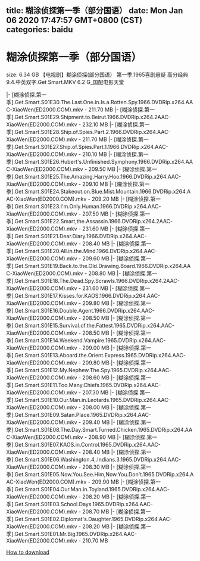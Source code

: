 
title: 糊涂侦探第一季（部分国语）
date: Mon Jan 06 2020 17:47:57 GMT+0800 (CST)    
categories: baidu
---

# 糊涂侦探第一季（部分国语）
size: 6.34 GB
 【电视剧】糊涂侦探(部分国语） 第一季.1965喜剧悬疑 高分经典9.4.中英双字.Get Smart.MKV 6.2 G_国配电影天堂
 
|- [糊涂侦探.第一季].Get.Smart.S01E30.The.Last.One.in.Is.a.Rotten.Spy.1966.DVDRip.x264.AAC-XiaoWen(ED2000.COM).mkv - 211.70 MB
|- [糊涂侦探.第一季].Get.Smart.S01E29.Shipment.to.Beirut.1966.DVDRip.x264.2AAC-XiaoWen(ED2000.COM).mkv - 232.10 MB
|- [糊涂侦探.第一季].Get.Smart.S01E28.Ship.of.Spies.Part.2.1966.DVDRip.x264.AAC-XiaoWen(ED2000.COM).mkv - 211.70 MB
|- [糊涂侦探.第一季].Get.Smart.S01E27.Ship.of.Spies.Part.1.1966.DVDRip.x264.AAC-XiaoWen(ED2000.COM).mkv - 210.10 MB
|- [糊涂侦探.第一季].Get.Smart.S01E26.Hubert's.Unfinished.Symphony.1966.DVDRip.x264.AAC-XiaoWen(ED2000.COM).mkv - 209.50 MB
|- [糊涂侦探.第一季].Get.Smart.S01E25.The.Amazing.Harry.Hoo.1966.DVDRip.x264.AAC-XiaoWen(ED2000.COM).mkv - 209.10 MB
|- [糊涂侦探.第一季].Get.Smart.S01E24.Stakeout.on.Blue.Mist.Mountain.1966.DVDRip.x264.AAC-XiaoWen(ED2000.COM).mkv - 209.20 MB
|- [糊涂侦探.第一季].Get.Smart.S01E23.I'm.Only.Human.1966.DVDRip.x264.AAC-XiaoWen(ED2000.COM).mkv - 207.50 MB
|- [糊涂侦探.第一季].Get.Smart.S01E22.Smart,the.Assassin.1966.DVDRip.x264.2AAC-XiaoWen(ED2000.COM).mkv - 231.60 MB
|- [糊涂侦探.第一季].Get.Smart.S01E21.Dear.Diary.1966.DVDRip.x264.AAC-XiaoWen(ED2000.COM).mkv - 208.40 MB
|- [糊涂侦探.第一季].Get.Smart.S01E20.All.in.the.Mind.1966.DVDRip.x264.AAC-XiaoWen(ED2000.COM).mkv - 209.60 MB
|- [糊涂侦探.第一季].Get.Smart.S01E19.Back.to.the.Old.Drawing.Board.1966.DVDRip.x264.AAC-XiaoWen(ED2000.COM).mkv - 208.80 MB
|- [糊涂侦探.第一季].Get.Smart.S01E18.The.Dead.Spy.Scrawls.1966.DVDRip.x264.2AAC-XiaoWen(ED2000.COM).mkv - 231.60 MB
|- [糊涂侦探.第一季].Get.Smart.S01E17.Kisses.for.KAOS.1966.DVDRip.x264.AAC-XiaoWen(ED2000.COM).mkv - 209.80 MB
|- [糊涂侦探.第一季].Get.Smart.S01E16.Double.Agent.1966.DVDRip.x264.AAC-XiaoWen(ED2000.COM).mkv - 208.50 MB
|- [糊涂侦探.第一季].Get.Smart.S01E15.Survival.of.the.Fattest.1965.DVDRip.x264.AAC-XiaoWen(ED2000.COM).mkv - 208.50 MB
|- [糊涂侦探.第一季].Get.Smart.S01E14.Weekend.Vampire.1965.DVDRip.x264.AAC-XiaoWen(ED2000.COM).mkv - 209.00 MB
|- [糊涂侦探.第一季].Get.Smart.S01E13.Aboard.the.Orient.Express.1965.DVDRip.x264.AAC-XiaoWen(ED2000.COM).mkv - 209.80 MB
|- [糊涂侦探.第一季].Get.Smart.S01E12.My.Nephew.The.Spy.1965.DVDRip.x264.AAC-XiaoWen(ED2000.COM).mkv - 208.60 MB
|- [糊涂侦探.第一季].Get.Smart.S01E11.Too.Many.Chiefs.1965.DVDRip.x264.AAC-XiaoWen(ED2000.COM).mkv - 207.30 MB
|- [糊涂侦探.第一季].Get.Smart.S01E10.Our.Man.in.Leotards.1965.DVDRip.x264.AAC-XiaoWen(ED2000.COM).mkv - 208.00 MB
|- [糊涂侦探.第一季].Get.Smart.S01E09.Satan.Place.1965.DVDRip.x264.AAC-XiaoWen(ED2000.COM).mkv - 209.40 MB
|- [糊涂侦探.第一季].Get.Smart.S01E08.The.Day.Smart.Turned.Chicken.1965.DVDRip.x264.AAC-XiaoWen(ED2000.COM).mkv - 208.90 MB
|- [糊涂侦探.第一季].Get.Smart.S01E07.KAOS.in.Control.1965.DVDRip.x264.AAC-XiaoWen(ED2000.COM).mkv - 208.40 MB
|- [糊涂侦探.第一季].Get.Smart.S01E06.Washington.4,.Indians.3.1965.DVDRip.x264.AAC-XiaoWen(ED2000.COM).mkv - 208.30 MB
|- [糊涂侦探.第一季].Get.Smart.S01E05.Now.You.See.Him,Now.You.Don't.1965.DVDRip.x264.AAC-XiaoWen(ED2000.COM).mkv - 209.90 MB
|- [糊涂侦探.第一季].Get.Smart.S01E04.Our.Man.in.Toyland.1965.DVDRip.x264.AAC-XiaoWen(ED2000.COM).mkv - 208.20 MB
|- [糊涂侦探.第一季].Get.Smart.S01E03.School.Days.1965.DVDRip.x264.AAC-XiaoWen(ED2000.COM).mkv - 208.70 MB
|- [糊涂侦探.第一季].Get.Smart.S01E02.Diplomat's.Daughter.1965.DVDRip.x264.AAC-XiaoWen(ED2000.COM).mkv - 208.20 MB
|- [糊涂侦探.第一季].Get.Smart.S01E01.Mr.Big.1965.DVDRip.x264.AAC-XiaoWen(ED2000.COM).mkv - 210.70 MB

[How to download](https://bpcam.bemobtrk.com/go/2ceec3aa-1ca2-46d6-b9ff-aaa5c184517c?jno=4357)